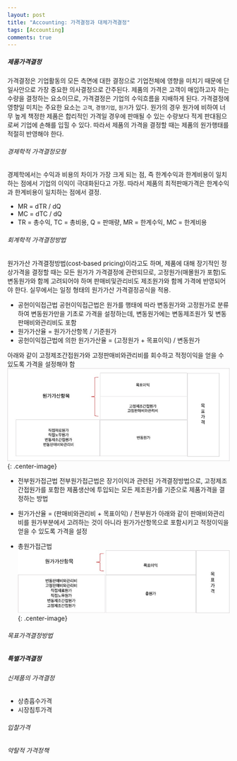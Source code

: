 ```yaml
---
layout: post
title: "Accounting: 가격결정과 대체가격결정"
tags: [Accounting]
comments: true
---
```


##### 제품가격결정
가격결정은 기업활동의 모든 측면에 대한 결정으로 기업전체에 영향을 미치기 때문에 단일사안으로 가장 중요한 의사결정으로 간주된다. 제품의 가격은 고객이 매입하고자 하는 수량을 결정하는 요소이므로, 가격결정은 기업의 수익흐름을 지배하게 된다. 가격결정에 영향일 미치는 주요한 요소는 `고객`, `경쟁기업`, `원가`가 있다. 원가의 경우 원가에 비하여 너무 높게 책정한 제품은 합리적인 가격일 경우에 판매될 수 있는 수량보다 적게 판대됨으로써 기업에 손해를 입힐 수 있다. 따라서 제품의 가격을 결정할 때는 제품의 원가행태를 적절히 반영해야 한다.

###### 경제학적 가격결정모형
경제학에서는 수익과 비용의 차이가 가장 크게 되는 점, 즉 한계수익과 한계비용이 일치하는 점에서 기업의 이익이 극대화된다고 가정. 따라서 제품의 최적판매가격은 한계수익과 한계비용이 일치하는 점에서 결정.
- MR = dTR / dQ
- MC = dTC / dQ
- TR = 총수익, TC = 총비용, Q = 판매량, MR = 한계수익, MC = 한계비용

###### 회계학적 가격결정방법
원가가산 가격결정방법(cost-based pricing)이라고도 하며, 제품에 대해 장기적인 정상가격을 결정할 때는 모든 원가가 가격결정에 관련되므로, 고정원가(매몰원가 포함)도 변동원가와 함께 고려되어야 하며 판매비및관리비도 제조원가와 함께 가격에 반영되어야 한다. 실무에서는 일정 형태의 원가가산 가격결정공식을 적용.


- 공헌이익접근법
공헌이익접근법은 원가를 행태에 따라 변동원가와 고정원가로 분류하여 변동원가만을 기초로 가격을 설정하는데, 변동원가에는 변동제조원가 및 변동판매비와관리비도 포함 
- 원가가산율 = 원가가산항목 / 기준원가
- 공헌이익접근법에 의한 원가가산율 = (고정원가 + 목표이익) / 변동원가

아래와 같이 고정제조간접원가와 고정판매비와관리비를 회수하고 적정이익을 얻을 수 있도록 가격을 설정해야 함 
![공헌이익](../images/2019-11-03-Accounting-가격결정-1.jpg){: .center-image}

- 전부원가접근법
전부원가접근법은 장기이익과 관련된 가격결정방법으로, 고정제조간접원가를 포함한 제품생산에 투입되는 모든 제조원가를 기준으로 제품가격을 결정하는 방법
- 원가가산율 = (판매비와관리비 + 목표이익) / 전부원가
아래와 같이 판매비와관리비를 원가부분에서 고려하는 것이 아니라 원가가산항목으로 포함시키고 적정이익을 얻을 수 있도록 가격을 설정


- 총원가접근법
![공헌이익](../images/2019-11-03-Accounting-가격결정-3.jpg){: .center-image}
###### 목표가격결정방법


##### 특별가격결정

###### 신제품의 가격결정
- 상층흡수가격
- 시장침투가격

###### 입찰가격

###### 약탈적 가격정책